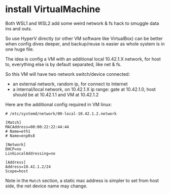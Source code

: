 # install VirtualMachine

Both WSL1 and WSL2 add some weird network & fs hack to smuggle data ins and outs.

So use HyperV directly (or other VM software like VirtualBox) can be better when config dives deeper,
and backup/reuse is easier as whole system is in one huge file.

The idea is config a VM with an additional local 10.42.1.X network, for host to,
everything else is by default separated, like net & fs.

So this VM will have two network switch/device connected:
- an external network, random ip, for connect to Internet
- a internal/local network, on 10.42.1.X ip range: gate at 10.42.1.0, host should be at 10.42.1.1 and VM at 10.42.1.2

Here are the additional config required in VM linux:

```shell
# /etc/systemd/network/00-local-10.42.1.2.network

[Match]
MACAddress=00:00:22:22:44:44
# Name=eth1
# Name=enp0s8

[Network]
DHCP=no
LinkLocalAddressing=no

[Address]
Address=10.42.1.2/24
Scope=host
```

Note in the `Match` section, a static mac address is simpler to set from host side,
the net device name may change.

